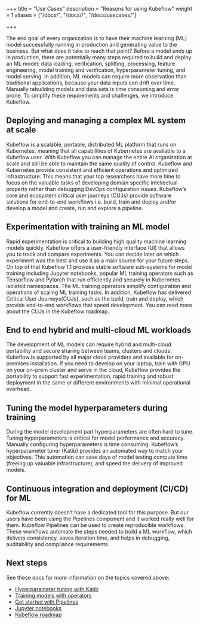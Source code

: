+++
title = "Use Cases"
description = "Reasons for using Kubeflow"
weight = 1
aliases = ["/docs/", "/docs//", "/docs/usecases/"]
                    
+++

The end goal of every organization is to have their machine learning (ML) model successfully running in production  and generating value to the business. But what does it take to reach that point? Before a model ends up in production, there are potentially many steps required to build and deploy an ML model: data loading, verification, splitting, processing, feature engineering, model training and verification, hyperparameter tuning, and model serving. In addition, ML models can require more observation than traditional applications, because your data inputs can drift over time. Manually rebuilding models and data sets is time consuming and error prone. To simplify these requirements and challenges, we introduce Kubeflow.

## Deploying and managing a complex ML system at scale

Kubeflow is a scalable, portable, distributed ML platform that runs on Kubernetes, meaning that all capabilities of Kubernetes are available to a Kubeflow user. With Kubeflow you can manage the entire AI organization at scale and still be able to maintain the same quality of control. Kubeflow and Kubernetes provide consistent and efficient operations and optimized infrastructure. This means that your top researchers have more time to focus on the valuable tasks of developing domain specific intellectual property rather than debugging DevOps configuration issues. Kubeflow’s core and ecosystem critical user journeys (CUJs) provide software solutions for end-to-end workflows i.e. build, train and deploy and/or develop a model and create, run and explore a pipeline.

## Experimentation with training an ML model

Rapid experimentation is critical to building high quality machine learning models quickly. Kubeflow offers a user-friendly interface (UI) that allows you to track and compare experiments. You can decide later on which experiment was the best and use it as a main source for your future steps. On top of that Kubeflow 1.1 provides stable software sub-systems for model training including Jupyter notebooks, popular ML training operators such as Tensorflow and Pytorch that run efficiently and securely in Kubernetes isolated namespaces. The ML training operators simplify configuration and operations of scaling ML training tasks. In addition, Kubeflow has delivered Critical User Journeys(CUJs), such as the build, train and deploy, which provide end-to-end workflows that speed development. You can read more about the CUJs in the Kubeflow roadmap.

## End to end hybrid and multi-cloud ML workloads

The development of ML models can require hybrid and multi-cloud portability and secure sharing between teams, clusters and clouds. Kubeflow is supported by all major cloud providers and available for on-premises installation. If you need to develop on your laptop, train with GPU on your on-prem cluster and serve in the cloud, Kubeflow provides the portability to support fast experimentation, rapid training and robust deployment in the same or different environments with minimal operational overhead.

## Tuning the model hyperparameters during training

During the model development part hyperparameters are often hard to tune. Tuning hyperparameters is critical for model performance and accuracy. Manually configuring hyperparameters is time consuming. Kubeflow’s hyperparameter tuner (Katib) provides an automated way to match your objectives. This automation can save days of model testing compute time (freeing up valuable infrastructure), and speed the delivery of improved models.

## Continuous integration and deployment (CI/CD) for ML

Kubeflow currently doesn’t have a dedicated tool for this purpose. But our users have been using the Pipelines component and it worked really well for them. Kubeflow Pipelines can be used to create reproducible workflows. These workflows automate the steps needed to build a ML workflow, which delivers consistency, saves iteration time, and helps in debugging, auditability and compliance requirements.

## Next steps

See these docs for more information on the topics covered above:

* [Hyperparameter tuning with Katib](/docs/components/hyperparameter-tuning/)
* [Training models with operators](/docs/components/training/)
* [Get started with Pipelines](https://www.kubeflow.org/docs/pipelines/)
* [Jupyter notebooks](/docs/notebooks/)
* [Kubeflow roadmap](http://bit.ly/kf_roadmap)
